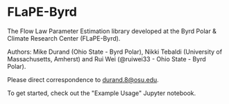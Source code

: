 # FLaPE-Byrd

The Flow Law Parameter Estimation library developed at the Byrd Polar & Climate Research Center (FLaPE-Byrd). 

Authors: Mike Durand (Ohio State - Byrd Polar), Nikki Tebaldi (University of Massachusetts, Amherst) and Rui Wei (@ruiwei33 - Ohio State -  Byrd Polar).

Please direct correspondence to durand.8@osu.edu. 

To get started, check out the "Example Usage" Jupyter notebook.
